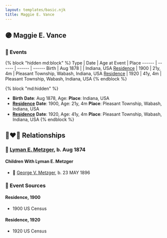 ```yaml
---
layout: templates/basic.njk
title: Maggie E. Vance
---
```

## 🟣 Maggie E. Vance

### 📆 Events

{% block "hidden md:block" %}
Type | Date | Age at Event | Place
------ | ------ | ------ | ------
Birth | Aug 1878 |  | Indiana, USA
[Residence](#event-event-0) | 1900 | 21y, 4m | Pleasant Township, Wabash, Indiana, USA
[Residence](#event-event-1) | 1920 | 41y, 4m | Pleasant Township, Wabash, Indiana, USA
{% endblock %}

{% block "md:hidden" %}
- **Birth**
**Date**: Aug 1878, Age:
**Place**: Indiana, USA
- **[Residence](#event-event-0)**
**Date**: 1900, Age: 21y, 4m
**Place**: Pleasant Township, Wabash, Indiana, USA
- **[Residence](#event-event-1)**
**Date**: 1920, Age: 41y, 4m
**Place**: Pleasant Township, Wabash, Indiana, USA
{% endblock %}

## 👩‍❤️‍👨 Relationships

### 🔵 [Lyman E. Metzger](/people/7/77568223), b. Aug 1874

#### Children With Lyman E. Metzger
* 🔵 [George V. Metzger](/people/2/27843040), b. 23 MAY 1896
### 📰 Event Sources

#### <a id="event-event-0"></a> Residence, 1900
* 1900 US Census

#### <a id="event-event-1"></a> Residence, 1920
* 1920 US Census
